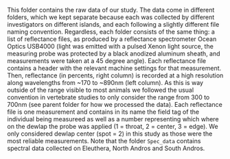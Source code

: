This folder contains the raw data of our study. 
The data come in different folders, which we kept separate because each was collected by different investigators on different islands, and each following a slightly different file naming convention. 
Regardless, each folder consists of the same thing: a list of reflectance files, as produced by a reflectance spectrometer Ocean Optics USB4000 (light was emitted with a pulsed Xenon light source, the measuring probe was protected by a black anodized aluminum sheath, and measurements were taken at a 45 degree angle). 
Each reflectance file contains a header with the relevant machine settings for that measurement.
Then, reflectance (in percents, right column) is recorded at a high resolution along wavelengths from ~170 to ~890nm (left column).
As this is way outside of the range visible to most animals we followed the usual convention in vertebrate studies to only consider the range from 300 to 700nm (see parent folder for how we processed the data).
Each reflectance file is one measurement and contains in its name the field tag of the individual being measureed as well as a number representing which where on the dewlap the probe was applied (1 = throat, 2 = center, 3 = edge).
We only considered dewlap center (spot = 2) in this study as those were the most reliable measurements.
Note that the folder `Spec_data` contains spectral data collected on Eleuthera, North Andros and South Andros.

